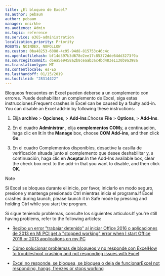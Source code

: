 ```yaml
---
title: ¿El bloqueo de Excel?
ms.author: pebaum
author: pebaum
manager: mnirkhe
ms.audience: Admin
ms.topic: reference
ms.service: o365-administration
localization_priority: Priority
ROBOTS: NOINDEX, NOFOLLOW
ms.custom: 0ba48253-6088-4c95-94d8-815753c46c4c
ms.openlocfilehash: bf14d397b3d678e2ee17c85372dde64dd3273f9a
ms.sourcegitcommit: d6ea5e9458a2b8ceaab3ac4bd483e1130b9a398a
ms.translationtype: MT
ms.contentlocale: es-ES
ms.lasthandoff: 01/15/2019
ms.locfileid: "28314422"
---
```

<span data-ttu-id="dc6bf-p101">Bloqueos frecuentes en Excel pueden deberse a un complemento con errores. Puede deshabilitar un complemento de Excel, siga estas instrucciones:</span><span class="sxs-lookup"><span data-stu-id="dc6bf-p101">Frequent crashes in Excel can be caused by a faulty add-in. You can disable an Excel add-in by following these instructions:</span></span>
  
1. <span data-ttu-id="dc6bf-104">Elija **archivo** \> **Opciones**, \> **Add-Ins**.</span><span class="sxs-lookup"><span data-stu-id="dc6bf-104">Choose **File** \> **Options**, \> **Add-Ins**.</span></span>
    
2. <span data-ttu-id="dc6bf-105">En el cuadro **Administrar** , elija **complementos COM**y, a continuación, haga clic en **Ir**.</span><span class="sxs-lookup"><span data-stu-id="dc6bf-105">In the **Manage** box, choose **COM Add-ins**, and then click **Go**.</span></span>
    
3. <span data-ttu-id="dc6bf-106">En el cuadro Complementos disponibles, desactive la casilla de verificación situada junto al complemento que desee deshabilitar y, a continuación, haga clic en **Aceptar**.</span><span class="sxs-lookup"><span data-stu-id="dc6bf-106">In the Add-Ins available box, clear the check box next to the add-in that you want to disable, and then click **OK**.</span></span>
    
> [!NOTE]
> <span data-ttu-id="dc6bf-107">Si Excel se bloquea durante el inicio, por favor, iniciarlo en modo seguro, presione y mantenga presionado Ctrl mientras inicia el programa.</span><span class="sxs-lookup"><span data-stu-id="dc6bf-107">If Excel crashes during launch, please launch it in Safe mode by pressing and holding Ctrl while you start the program.</span></span> 
  
<span data-ttu-id="dc6bf-108">Si sigue teniendo problemas, consulte los siguientes artículos:</span><span class="sxs-lookup"><span data-stu-id="dc6bf-108">If you're still having problems, refer to the following articles:</span></span>
  
- [<span data-ttu-id="dc6bf-109">Recibo un error "trabajar detenido" al iniciar Office 2016 o aplicaciones de 2013 en Mi PC</span><span class="sxs-lookup"><span data-stu-id="dc6bf-109">I get a "stopped working" error when I start Office 2016 or 2013 applications on my PC</span></span>](https://support.office.com/article/52bd7985-4e99-4a35-84c8-2d9b8301a2fa.aspx)
    
- [<span data-ttu-id="dc6bf-110">Cómo solucionar problemas de bloqueos y no responde con Excel</span><span class="sxs-lookup"><span data-stu-id="dc6bf-110">How to troubleshoot crashing and not responding issues with Excel</span></span>](https://support.microsoft.com/en-us/help/2758592/how-to-troubleshoot-crashing-and-not-responding-issues-with-excel)
    
- [<span data-ttu-id="dc6bf-111">Excel no responde, se bloquea, se bloquea o deja de funcionar</span><span class="sxs-lookup"><span data-stu-id="dc6bf-111">Excel not responding, hangs, freezes or stops working</span></span>](https://support.office.com/article/37e7d3c9-9e84-40bf-a805-4ca6853a1ff4.aspx)
    
